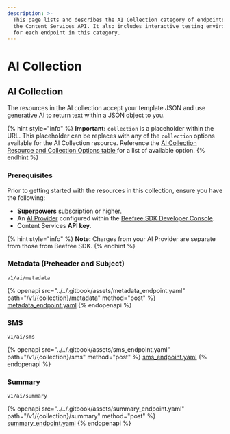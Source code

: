 ```yaml
---
description: >-
  This page lists and describes the AI Collection category of endpoints within
  the Content Services API. It also includes interactive testing environments
  for each endpoint in this category.
---
```


# AI Collection

## AI Collection

The resources in the AI collection accept your template JSON and use generative AI to return text within a JSON object to you.

{% hint style="info" %}
**Important:** `collection` is a placeholder within the URL. This placeholder can be replaces with any of the `collection` options available for the AI Collection resource. Reference the [AI Collection Resource and Collection Options table ](./#ai-collection)for a list of available option.
{% endhint %}

### Prerequisites <a href="#prerequisites" id="prerequisites"></a>

Prior to getting started with the resources in this collection, ensure you have the following:

* **Superpowers** subscription or higher.
* An [AI Provider](../../builder-addons/addons/partner-addons/ai-writing-assistant/available-providers/) configured within the [Beefree SDK Developer Console](https://developers.beefree.io/accounts/login/?from=website_menu).
* Content Services **API key.**

{% hint style="info" %}
**Note:** Charges from your AI Provider are separate from those from Beefree SDK.
{% endhint %}

### Metadata (Preheader and Subject) <a href="#metadata" id="metadata"></a>

`v1/ai/metadata`

{% openapi src="../../.gitbook/assets/metadata_endpoint.yaml" path="/v1/{collection}/metadata" method="post" %}
[metadata_endpoint.yaml](../../.gitbook/assets/metadata_endpoint.yaml)
{% endopenapi %}

### SMS <a href="#sms" id="sms"></a>

`v1/ai/sms`

{% openapi src="../../.gitbook/assets/sms_endpoint.yaml" path="/v1/{collection}/sms" method="post" %}
[sms_endpoint.yaml](../../.gitbook/assets/sms_endpoint.yaml)
{% endopenapi %}

### Summary

`v1/ai/summary`

{% openapi src="../../.gitbook/assets/summary_endpoint.yaml" path="/v1/{collection}/summary" method="post" %}
[summary_endpoint.yaml](../../.gitbook/assets/summary_endpoint.yaml)
{% endopenapi %}
